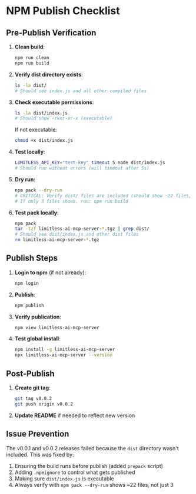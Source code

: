# NPM Publish Checklist

## Pre-Publish Verification

1. **Clean build**:

   ```bash
   npm run clean
   npm run build
   ```

2. **Verify dist directory exists**:

   ```bash
   ls -la dist/
   # Should see index.js and all other compiled files
   ```

3. **Check executable permissions**:

   ```bash
   ls -la dist/index.js
   # Should show -rwxr-xr-x (executable)
   ```

   If not executable:

   ```bash
   chmod +x dist/index.js
   ```

4. **Test locally**:

   ```bash
   LIMITLESS_API_KEY="test-key" timeout 5 node dist/index.js
   # Should run without errors (will timeout after 5s)
   ```

5. **Dry run**:
   ```bash
   npm pack --dry-run
   # CRITICAL: Verify dist/ files are included (should show ~22 files, not just 3)
   # If only 3 files shown, run: npm run build
   ```

6. **Test pack locally**:
   ```bash
   npm pack
   tar -tzf limitless-ai-mcp-server-*.tgz | grep dist/
   # Should see dist/index.js and other dist files
   rm limitless-ai-mcp-server-*.tgz
   ```

## Publish Steps

1. **Login to npm** (if not already):

   ```bash
   npm login
   ```

2. **Publish**:

   ```bash
   npm publish
   ```

3. **Verify publication**:

   ```bash
   npm view limitless-ai-mcp-server
   ```

4. **Test global install**:
   ```bash
   npm install -g limitless-ai-mcp-server
   npx limitless-ai-mcp-server --version
   ```

## Post-Publish

1. **Create git tag**:

   ```bash
   git tag v0.0.2
   git push origin v0.0.2
   ```

2. **Update README** if needed to reflect new version

## Issue Prevention

The v0.0.1 and v0.0.2 releases failed because the `dist` directory wasn't included. This was fixed by:

1. Ensuring the build runs before publish (added `prepack` script)
2. Adding `.npmignore` to control what gets published
3. Making sure `dist/index.js` is executable
4. Always verify with `npm pack --dry-run` shows ~22 files, not just 3

